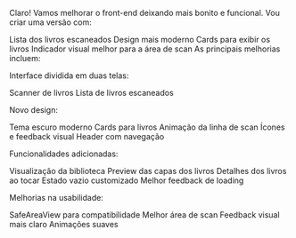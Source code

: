 Claro! Vamos melhorar o front-end deixando mais bonito e funcional. Vou criar uma versão com:

Lista dos livros escaneados
Design mais moderno
Cards para exibir os livros
Indicador visual melhor para a área de scan
As principais melhorias incluem:

Interface dividida em duas telas:

Scanner de livros
Lista de livros escaneados

Novo design:

Tema escuro moderno
Cards para livros
Animação da linha de scan
Ícones e feedback visual
Header com navegação

Funcionalidades adicionadas:

Visualização da biblioteca
Preview das capas dos livros
Detalhes dos livros ao tocar
Estado vazio customizado
Melhor feedback de loading

Melhorias na usabilidade:

SafeAreaView para compatibilidade
Melhor área de scan
Feedback visual mais claro
Animações suaves
